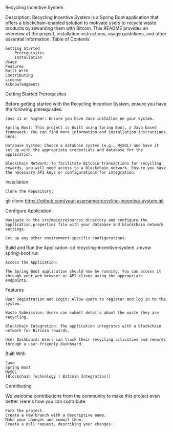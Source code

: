 Recycling Incentive System

Description: Recycling Incentive System is a Spring Boot application that offers a blockchain-enabled solution to motivate users to recycle waste products by rewarding them with Bitcoin. This README provides an overview of the project, installation instructions, usage guidelines, and other essential information.
Table of Contents

    Getting Started
        Prerequisites
        Installation
    Usage
    Features
    Built With
    Contributing
    License
    Acknowledgments

Getting Started
Prerequisites

Before getting started with the Recycling Incentive System, ensure you have the following prerequisites:

    Java 11 or higher: Ensure you have Java installed on your system.

    Spring Boot: This project is built using Spring Boot, a Java-based framework. You can find more information and installation instructions here.

    Database System: Choose a database system (e.g., MySQL) and have it set up with the appropriate credentials and database for the application.

    Blockchain Network: To facilitate Bitcoin transactions for recycling rewards, you will need access to a blockchain network. Ensure you have the necessary API keys or configurations for integration.

    
Installation

    Clone the Repository:

git clone https://github.com/your-username/recycling-incentive-system.git

Configure Application:

    Navigate to the src/main/resources directory and configure the application.properties file with your database and blockchain network settings.

    Set up any other environment-specific configurations.

Build and Run the Application:
    cd recycling-incentive-system
    ./mvnw spring-boot:run

    Access the Application:

    The Spring Boot application should now be running. You can access it through your web browser or API client using the appropriate endpoints.


Features

    User Registration and Login: Allow users to register and log in to the system.

    Waste Submission: Users can submit details about the waste they are recycling.

    Blockchain Integration: The application integrates with a blockchain network for Bitcoin rewards.

    User Dashboard: Users can track their recycling activities and rewards through a user-friendly dashboard.

Built With

    Java
    Spring Boot
    MySQL
    [Blockchain Technology ( Bitcoin Integration)]
    
Contributing

We welcome contributions from the community to make this project even better. Here's how you can contribute:

    Fork the project.
    Create a new branch with a descriptive name.
    Make your changes and commit them.
    Create a pull request, describing your changes.
